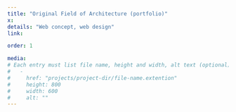 ```yaml
---
title: "Original Field of Architecture (portfolio)"
x:
details: "Web concept, web design"
link:

order: 1

media: 
# Each entry must list file name, height and width, alt text (optional)
#   -
#     href: "projects/project-dir/file-name.extention"
#     height: 800
#     width: 600
#     alt: ""
---
```

